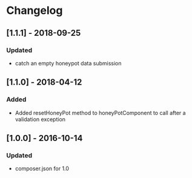 # Changelog

## [1.1.1] - 2018-09-25
### Updated
- catch an empty honeypot data submission

## [1.1.0] - 2018-04-12
### Added
- Added resetHoneyPot method to honeyPotComponent to call after a validation exception

## [1.0.0] - 2016-10-14
### Updated 
- composer.json for 1.0
